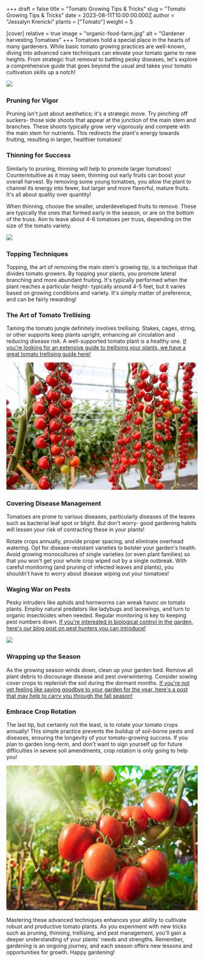 +++
draft = false
title = "Tomato Growing Tips & Tricks"
slug = "Tomato Growing Tips & Tricks"
date = 2023-08-11T10:00:00.000Z
author = "Jessalyn Krenicki"
plants = ["Tomato"]
weight = 5

[cover]
relative = true
image = "organic-food-farm.jpg"
alt = "Gardener harvesting Tomatoes"
+++
Tomatoes hold a special place in the hearts of many gardeners. While basic tomato growing practices are well-known, diving into advanced care techniques can elevate your tomato game to new heights. From strategic fruit removal to battling pesky diseases, let's explore a comprehensive guide that goes beyond the usual and takes your tomato cultivation skills up a notch!

![](istock-1137926606.jpg)

### Pruning for Vigor

Pruning isn't just about aesthetics; it's a strategic move. Try pinching off suckers- those side shoots that appear at the junction of the main stem and branches. These shoots typically grow very vigorously and compete with the main stem for nutrients. This redirects the plant's energy towards fruiting, resulting in larger, healthier tomatoes!

### Thinning for Success

Similarly to pruning, thinning will help to promote larger tomatoes! Counterintuitive as it may seem, thinning out early fruits can boost your overall harvest. By removing some young tomatoes, you allow the plant to channel its energy into fewer, but larger and more flavorful, mature fruits. It's all about quality over quantity!

When thinning, choose the smaller, underdeveloped fruits to remove. These are typically the ones that formed early in the season, or are on the bottom of the truss. Aim to leave about 4-6 tomatoes per truss, depending on the size of the tomato variety.

![](ripe-red-tomatoes-growing-bush-garden.jpg)

### Topping Techniques

Topping, the art of removing the main stem's growing tip, is a technique that divides tomato growers. By topping your plants, you promote lateral branching and more abundant fruiting. It's typically performed when the plant reaches a particular height- typically around 4-5 feet, but it varies based on growing conditions and variety. It's simply matter of preference, and can be fairly rewarding!

### The Art of Tomato Trellising

Taming the tomato jungle definitely involves trellising. Stakes, cages, string, or other supports keep plants upright, enhancing air circulation and reducing disease risk. A well-supported tomato plant is a healthy one. [If you're looking for an extensive guide to trellising your plants, we have a great tomato trellising guide here!](https://blog.planter.garden/posts/tomato-trellising-techniques/)

![](beautiful-red-ripe-cherry-tomatoes-grown-greenhouse.jpg)

### Covering Disease Management

Tomatoes are prone to various diseases, particularly diseases of the leaves such as bacterial leaf spot or blight. But don't worry- good gardening habits will lessen your risk of contracting these in your plants!

Rotate crops annually, provide proper spacing, and eliminate overhead watering. Opt for disease-resistant varieties to bolster your garden's health. Avoid growing monocultures of single varieties (or even plant families) so that you won't get your whole crop wiped out by a single outbreak. With careful monitoring (and pruning of infected leaves and plants), you shouldn't have to worry about disease wiping out your tomatoes!

### Waging War on Pests

Pesky intruders like aphids and hornworms can wreak havoc on tomato plants. Employ natural predators like ladybugs and lacewings, and turn to organic insecticides when needed. Regular monitoring is key to keeping pest numbers down. [If you're interested in biological control in the garden, here's our blog post on pest hunters you can introduce!](https://blog.planter.garden/posts/16-of-your-garden-s-local-pest-hunters/)

![](beautiful-shot-beetle-leaf-flower-sunny-day.jpg)

### Wrapping up the Season

As the growing season winds down, clean up your garden bed. Remove all plant debris to discourage disease and pest overwintering. Consider sowing cover crops to replenish the soil during the dormant months. [If you're not yet feeling like saying goodbye to your garden for the year, here's a post that may help to carry you through the fall season!](https://blog.planter.garden/posts/fall-garden-chores/)

### Embrace Crop Rotation

The last tip, but certainly not the least, is to rotate your tomato crops annually! This simple practice prevents the buildup of soil-borne pests and diseases, ensuring the longevity of your tomato-growing success. If you plan to garden long-term, and don't want to sign yourself up for future difficulties in severe soil amendments, crop rotation is only going to help you!

![](istock-671192338.jpg)

Mastering these advanced techniques enhances your ability to cultivate robust and productive tomato plants. As you experiment with new tricks such as pruning, thinning, trellising, and pest management, you'll gain a deeper understanding of your plants' needs and strengths. Remember, gardening is an ongoing journey, and each season offers new lessons and opportunities for growth. Happy gardening!